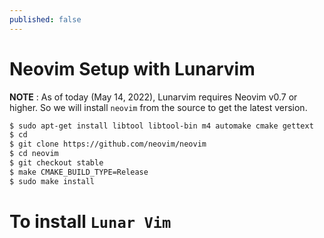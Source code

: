 ```yaml
---
published: false
---
```



# Neovim Setup with Lunarvim 

**NOTE** : As of today (May 14, 2022), Lunarvim requires Neovim v0.7 or higher. So we will install `neovim` from the source to get the latest version.

```bash
$ sudo apt-get install libtool libtool-bin m4 automake cmake gettext
$ cd 
$ git clone https://github.com/neovim/neovim
$ cd neovim
$ git checkout stable
$ make CMAKE_BUILD_TYPE=Release
$ sudo make install
```



# To install `Lunar Vim`

